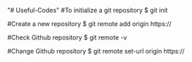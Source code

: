 "# Useful-Codes" 
#To initialize a git repository
$ git init

#Create a new repository
$ git remote add origin https://

#Check Github repository
$ git remote -v

#Change Github repository
$ git remote set-url origin https://


